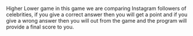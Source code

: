 Higher Lower game in this game we are comparing Instagram followers of celebrities, if you give a correct answer then you will get a point and if you give a wrong answer then you will out from the game and the program will provide a final score to you.
